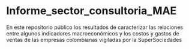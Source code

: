 # Informe_sector_consultoria_MAE
En este repositorio público los resultados de caracterizar las relaciones entre algunos indicadores macroeconómicos y los costos y gastos de ventas de las empresas colombianas vigiladas por la SuperSociedades

